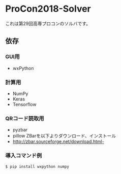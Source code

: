 # ProCon2018-Solver

これは第29回高専プロコンのソルバです。

## 依存
### GUI用
- wxPython

### 計算用
- NumPy
- Keras
- Tensorflow

### QRコード読取用
- pyzbar
- pillow
ZBarを以下よりダウンロード、インストール
- http://zbar.sourceforge.net/download.html-

### 導入コマンド例
 ``` $ pip install wxpython numpy ```
